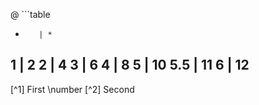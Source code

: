 
@ ```table
   *        | *   
   1        | 2
   2        | 4
   3        | 6
   4        | 8
   5        | 10
   5.5      | 11
   6        | 12
  ---
  [^1] First \\number
  [^2] Second 
  ```
